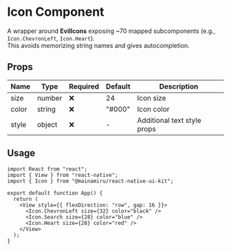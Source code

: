 # Icon Component

A wrapper around **EvilIcons** exposing ~70 mapped subcomponents (e.g., `Icon.ChevronLeft`, `Icon.Heart`).  
This avoids memorizing string names and gives autocompletion.

## Props

| Name  | Type   | Required | Default | Description                 |
| ----- | ------ | -------- | ------- | --------------------------- |
| size  | number | ❌       | 24      | Icon size                   |
| color | string | ❌       | "#000"  | Icon color                  |
| style | object | ❌       | -       | Additional text style props |

## Usage

```tsx
import React from "react";
import { View } from "react-native";
import { Icon } from "@mainamiru/react-native-ui-kit";

export default function App() {
  return (
    <View style={{ flexDirection: "row", gap: 16 }}>
      <Icon.ChevronLeft size={32} color="black" />
      <Icon.Search size={28} color="blue" />
      <Icon.Heart size={28} color="red" />
    </View>
  );
}
```
